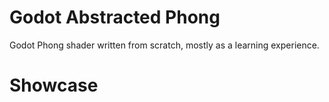 # Godot Abstracted Phong
 Godot Phong shader written from scratch, mostly as a learning experience.

 # Showcase
